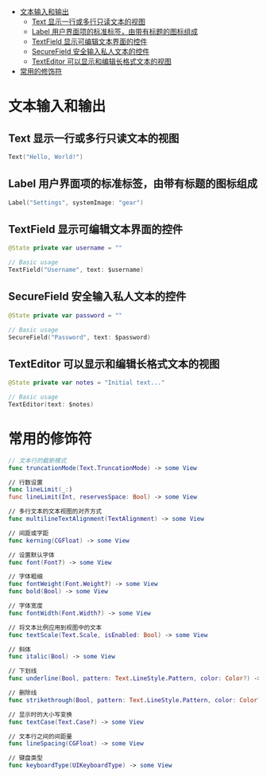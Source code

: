 <!-- @import "[TOC]" {cmd="toc" depthFrom=1 depthTo=6 orderedList=false} -->

<!-- code_chunk_output -->

- [文本输入和输出](#文本输入和输出)
  - [Text 显示一行或多行只读文本的视图](#text-显示一行或多行只读文本的视图)
  - [Label 用户界面项的标准标签，由带有标题的图标组成](#label-用户界面项的标准标签由带有标题的图标组成)
  - [TextField 显示可编辑文本界面的控件](#textfield-显示可编辑文本界面的控件)
  - [SecureField 安全输入私人文本的控件](#securefield-安全输入私人文本的控件)
  - [TextEditor 可以显示和编辑长格式文本的视图](#texteditor-可以显示和编辑长格式文本的视图)
- [常用的修饰符](#常用的修饰符)

<!-- /code_chunk_output -->


# 文本输入和输出

## Text 显示一行或多行只读文本的视图

```swift
Text("Hello, World!")
```

## Label 用户界面项的标准标签，由带有标题的图标组成

```swift
Label("Settings", systemImage: "gear")
```

## TextField 显示可编辑文本界面的控件

```swift
@State private var username = ""

// Basic usage
TextField("Username", text: $username)
```

## SecureField 安全输入私人文本的控件

```swift
@State private var password = ""

// Basic usage
SecureField("Password", text: $password)

```

## TextEditor 可以显示和编辑长格式文本的视图

```swift
@State private var notes = "Initial text..."

// Basic usage
TextEditor(text: $notes)
```

# 常用的修饰符

```swift
// 文本行的截断模式
func truncationMode(Text.TruncationMode) -> some View

// 行数设置
func lineLimit(_:)
func lineLimit(Int, reservesSpace: Bool) -> some View

// 多行文本的文本视图的对齐方式
func multilineTextAlignment(TextAlignment) -> some View

// 间距或字距
func kerning(CGFloat) -> some View

// 设置默认字体
func font(Font?) -> some View

// 字体粗细
func fontWeight(Font.Weight?) -> some View
func bold(Bool) -> some View

// 字体宽度
func fontWidth(Font.Width?) -> some View

// 将文本比例应用到视图中的文本
func textScale(Text.Scale, isEnabled: Bool) -> some View

// 斜体
func italic(Bool) -> some View

// 下划线
func underline(Bool, pattern: Text.LineStyle.Pattern, color: Color?) -> some View

// 删除线
func strikethrough(Bool, pattern: Text.LineStyle.Pattern, color: Color?) -> some View

// 显示时的大小写变换
func textCase(Text.Case?) -> some View

// 文本行之间的间距量
func lineSpacing(CGFloat) -> some View

// 键盘类型
func keyboardType(UIKeyboardType) -> some View
````